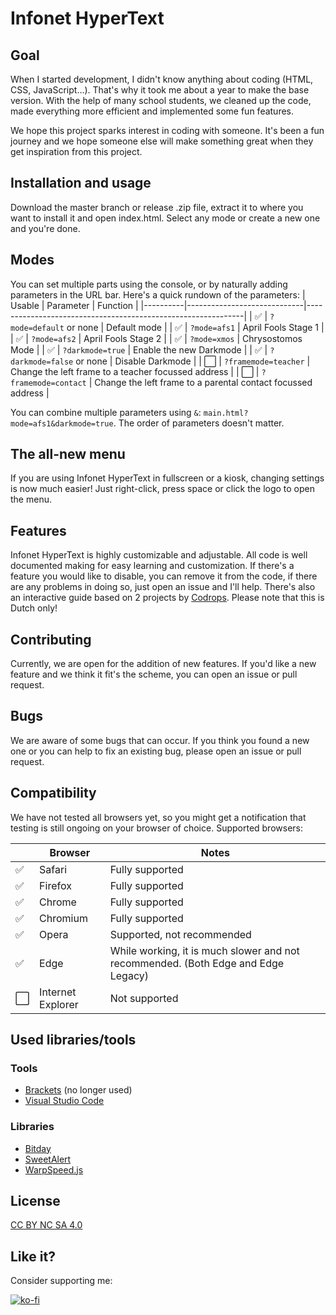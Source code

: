 # Infonet HyperText
  
## Goal

When I started development, I didn't know anything about coding (HTML, CSS, JavaScript...). That's why it took me about a year to make the base version. With the help of many school students, we cleaned up the code, made everything more efficient and implemented some fun features.

We hope this project sparks interest in coding with someone. It's been a fun journey and we hope someone else will make something great when they get inspiration from this project.

## Installation and usage

Download the master branch or release .zip file, extract it to where you want to install it and open index.html. Select any mode or create a new one and you're done.

## Modes

You can set multiple parts using the console, or by naturally adding parameters in the URL bar. Here's a quick rundown of the parameters:
|  Usable  |          Parameter          |                           Function                           |
|----------|-----------------------------|--------------------------------------------------------------|
|    ✅    | ``?mode=default`` or none   | Default mode                                                 |
|    ✅    | ``?mode=afs1``              | April Fools Stage 1                                          |
|    ✅    | ``?mode=afs2``              | April Fools Stage 2                                          |
|    ✅    | ``?mode=xmos``              | Chrysostomos Mode                                            |
|    ✅    | ``?darkmode=true``          | Enable the new Darkmode                                      |
|    ✅    | ``?darkmode=false`` or none | Disable Darkmode                                             |
|    ⬜️    | ``?framemode=teacher``      | Change the left frame to a teacher focussed address          |
|    ⬜️    | ``?framemode=contact``      | Change the left frame to a parental contact focussed address |

You can combine multiple parameters using ``&``: ``main.html?mode=afs1&darkmode=true``. The order of parameters doesn't matter.

## The all-new menu

If you are using Infonet HyperText in fullscreen or a kiosk, changing settings is now much easier! Just right-click, press space or click the logo to open the menu.

## Features
Infonet HyperText is highly customizable and adjustable. All code is well documented making for easy learning and customization.
If there's a feature you would like to disable, you can remove it from the code, if there are any problems in doing so, just open an issue and I'll help.
There's also an interactive guide based on 2 projects by [Codrops](https://github.com/codrops). Please note that this is Dutch only!

## Contributing
Currently, we are open for the addition of new features. If you'd like a new feature and we think it fit's the scheme, you can open an issue or pull request.

## Bugs
We are aware of some bugs that can occur. If you think you found a new one or you can help to fix an existing bug, please open an issue or pull request.

## Compatibility
We have not tested all browsers yet, so you might get a notification that testing is still ongoing on your browser of choice.
Supported browsers:

|    |      Browser      |                                       Notes                                       |
|----|-------------------|-----------------------------------------------------------------------------------|
| ✅ | Safari            | Fully supported                                                                   |
| ✅ | Firefox           | Fully supported                                                                   |
| ✅ | Chrome            | Fully supported                                                                   |
| ✅ | Chromium          | Fully supported                                                                   |
| ✅ | Opera             | Supported, not recommended                                                                          |
| ✅ | Edge              | While working, it is much slower and not recommended. (Both Edge and Edge Legacy) |
| ⬜️ | Internet Explorer | Not supported                                                                     |

## Used libraries/tools
### Tools
- [Brackets](https://github.com/adobe/brackets) (no longer used)
- [Visual Studio Code](https://github.com/microsoft/vscode)
### Libraries
- [Bitday](https://www.reddit.com/r/wallpapers/comments/1tqe9k/update_new_version_of_the_8bit_day_wallpaper_set/)
- [SweetAlert](https://github.com/sweetalert2/sweetalert2)
- [WarpSpeed.js](https://github.com/adolfintel/warpspeed)

## License
[CC BY NC SA 4.0](https://creativecommons.org/licenses/by-nc-sa/4.0/)

## Like it?
Consider supporting me:

[![ko-fi](https://ko-fi.com/img/githubbutton_sm.svg)](https://ko-fi.com/A0A33KOGW)
